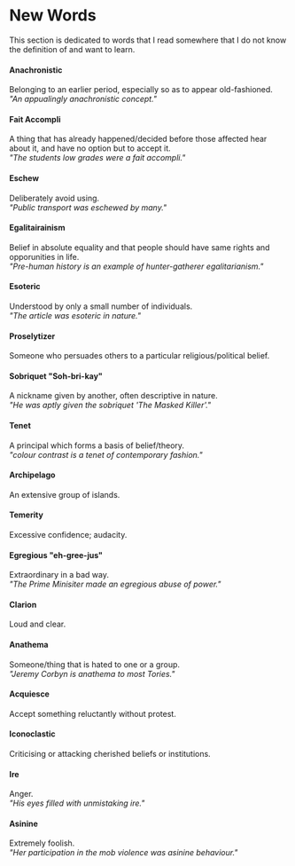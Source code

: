 # New Words
This section is dedicated to words that I read somewhere that I do not know the definition of and want to learn.

#### Anachronistic
Belonging to an earlier period, especially so as to appear old-fashioned.\
*"An appualingly anachronistic concept."*

#### Fait Accompli
A thing that has already happened/decided before those affected hear about it, and have no option but to accept it.\
*"The students low grades were a fait accompli."*

#### Eschew
Deliberately avoid using.\
*"Public transport was eschewed by many."*

#### Egalitairainism
Belief in absolute equality and that people should have same rights and opporunities in life.\
*"Pre-human history is an example of hunter-gatherer egalitarianism."*

#### Esoteric
Understood by only a small number of individuals.\
*"The article was esoteric in nature."*

#### Proselytizer
Someone who persuades others to a particular religious/political belief.

#### Sobriquet   "Soh-bri-kay"
A nickname given by another, often descriptive in nature.\
*"He was aptly given the sobriquet 'The Masked Killer'."*

#### Tenet
A principal which forms a basis of belief/theory.\
*"colour contrast is a tenet of contemporary fashion."*

#### Archipelago
An extensive group of islands.

#### Temerity
Excessive confidence; audacity.

#### Egregious   "eh-gree-jus"
Extraordinary in a bad way.\
*"The Prime Minisiter made an egregious abuse of power."*

#### Clarion
Loud and clear.

#### Anathema
Someone/thing that is hated to one or a group.\
*"Jeremy Corbyn is anathema to most Tories."*

#### Acquiesce
Accept something reluctantly without protest.

#### Iconoclastic
Criticising or attacking cherished beliefs or institutions.

#### Ire
Anger.\
*"His eyes filled with unmistaking ire."*

#### Asinine
Extremely foolish.\
*"Her participation in the mob violence was asinine behaviour."*
